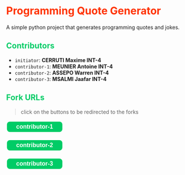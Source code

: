 <!--

<h1><span class = "title">
Programming Quote Generator
</span></h1>

<h2><span class="subtitle">

</span></h2>
-->

<h1><span style="color: #FF3300;font-weight:700;">
Programming Quote Generator
</span></h1>

A simple python project that generates programming quotes and jokes.

<h2><span style="color: #00CC66;font-weight:700;">Contributors</span></h2>

- `initiator`: <strong>CERRUTI Maxime INT-4</strong>
- `contributor-1`: <strong class="name">MEUNIER Antoine INT-4</strong>
- `contributor-2`: <strong>ASSEPO Warren INT-4</strong>
- `contributor-3`: <strong>MSALMI Jaafar INT-4</strong>

<h2><span style="color: #00CC66;font-weight:700;">Fork URLs</span></h2>

> click on the buttons to be redirected to the forks

[<button style= "background-color: #00CC66;border: none;color: white;padding: 5px 25px;text-align: center;font-size: 16px;margin: 4px 2px;cursor: pointer;border-radius: 8px;font-weight:700;">
contributor-1
</button>](https://github.com/Wedokia/quotes-CERRUTI-INT4)  

[<button style= "background-color: #00CC66;border: none;color: white;padding: 5px 25px;text-align: center;font-size: 16px;margin: 4px 2px;cursor: pointer;border-radius: 8px;font-weight:700;">
contributor-2
</button>](https://github.com/Wedokia/quotes-CERRUTI-INT4)  

[<button style= "background-color: #00CC66;border: none;color: white;padding: 5px 25px;text-align: center;font-size: 16px;margin: 4px 2px;cursor: pointer;border-radius: 8px;font-weight:700;">
contributor-3
</button>](https://github.com/Wedokia/quotes-CERRUTI-INT4)  

